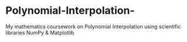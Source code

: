 # Polynomial-Interpolation-

My mathematics coursework on Polynomial Interpolation using scientific libraries NumPy & Matplotlib 
